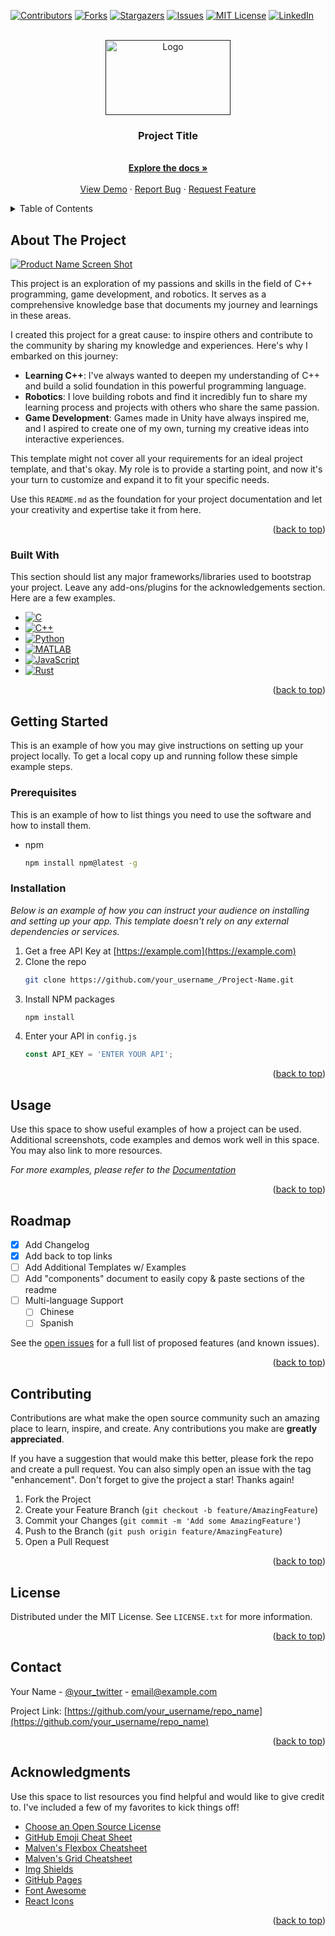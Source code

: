 
<a name="readme-top"></a>

<!-- PROJECT SHIELDS -->
<!--
*** The README I refered to make this was using  markdown "reference style" links for readability.
*** Reference links are enclosed in brackets [ ] instead of parentheses ( ).
*** See the bottom of this document for the declaration of the reference variables
*** for contributors-url, forks-url, etc. This is an optional, concise syntax you may use.
*** https://www.markdownguide.org/basic-syntax/#reference-style-links
-->
[![Contributors][contributors-shield]][contributors-url]
[![Forks][forks-shield]][forks-url]
[![Stargazers][stars-shield]][stars-url]
[![Issues][issues-shield]][issues-url]
[![MIT License][license-shield]][license-url]
[![LinkedIn][linkedin-shield]][linkedin-url]



<!-- PROJECT LOGO -->
<br />
<div align="center">
  <a href=""https://github.com/trushant05/mdbook_template>
    <img src="images/logo.png" alt="Logo" width="200" height="120">
  </a>

  <h3 align="center">Project Title</h3>

  <p align="center">
    <br />
    <a href="https://github.com/trushant05/mdbook_template"><strong>Explore the docs »</strong></a>
    <br />
    <br />
    <a href="https://github.com/trushant05/mdbook_template">View Demo</a>
    ·
    <a href="https://github.com/trushant05/mdbook_template/issues">Report Bug</a>
    ·
    <a href="/https://github.com/trushant05/mdbook_template/issues">Request Feature</a>
  </p>
</div>



<!-- TABLE OF CONTENTS -->
<details>
  <summary>Table of Contents</summary>
  <ol>
    <li>
      <a href="#about-the-project">About The Project</a>
      <ul>
        <li><a href="#built-with">Built With</a></li>
      </ul>
    </li>
    <li>
      <a href="#getting-started">Getting Started</a>
      <ul>
        <li><a href="#prerequisites">Prerequisites</a></li>
        <li><a href="#installation">Installation</a></li>
      </ul>
    </li>
    <li><a href="#usage">Usage</a></li>
    <li><a href="#roadmap">Roadmap</a></li>
    <li><a href="#contributing">Contributing</a></li>
    <li><a href="#license">License</a></li>
    <li><a href="#contact">Contact</a></li>
    <li><a href="#acknowledgments">Acknowledgments</a></li>
  </ol>
</details>



<!-- ABOUT THE PROJECT -->
## About The Project

[![Product Name Screen Shot][product-screenshot]](https://example.com)

This project is an exploration of my passions and skills in the field of C++ programming, game development, and robotics. It serves as a comprehensive knowledge base that documents my journey and learnings in these areas. 

I created this project for a great cause: to inspire others and contribute to the community by sharing my knowledge and experiences. Here's why I embarked on this journey:
* **Learning C++**: I've always wanted to deepen my understanding of C++ and build a solid foundation in this powerful programming language.
* **Robotics**: I love building robots and find it incredibly fun to share my learning process and projects with others who share the same passion.
* **Game Development**: Games made in Unity have always inspired me, and I aspired to create one of my own, turning my creative ideas into interactive experiences.

This template might not cover all your requirements for an ideal project template, and that's okay. My role is to provide a starting point, and now it's your turn to customize and expand it to fit your specific needs. 

Use this `README.md` as the foundation for your project documentation and let your creativity and expertise take it from here.


<p align="right">(<a href="#readme-top">back to top</a>)</p>


### Built With

This section should list any major frameworks/libraries used to bootstrap your project. Leave any add-ons/plugins for the acknowledgements section. Here are a few examples.

* [![C][C-badge]][C-url]
* [![C++][Cpp-badge]][Cpp-url]
* [![Python][Python-badge]][Python-url]
* [![MATLAB][Matlab-badge]][Matlab-url]
* [![JavaScript][Js-badge]][Js-url]
* [![Rust][Rust-badge]][Rust-url]

<p align="right">(<a href="#readme-top">back to top</a>)</p>



<!-- GETTING STARTED -->
## Getting Started

This is an example of how you may give instructions on setting up your project locally.
To get a local copy up and running follow these simple example steps.

### Prerequisites

This is an example of how to list things you need to use the software and how to install them.
* npm
  ```sh
  npm install npm@latest -g
  ```

### Installation

_Below is an example of how you can instruct your audience on installing and setting up your app. This template doesn't rely on any external dependencies or services._

1. Get a free API Key at [https://example.com](https://example.com)
2. Clone the repo
   ```sh
   git clone https://github.com/your_username_/Project-Name.git
   ```
3. Install NPM packages
   ```sh
   npm install
   ```
4. Enter your API in `config.js`
   ```js
   const API_KEY = 'ENTER YOUR API';
   ```

<p align="right">(<a href="#readme-top">back to top</a>)</p>



<!-- USAGE EXAMPLES -->
## Usage

Use this space to show useful examples of how a project can be used. Additional screenshots, code examples and demos work well in this space. You may also link to more resources.

_For more examples, please refer to the [Documentation](https://example.com)_

<p align="right">(<a href="#readme-top">back to top</a>)</p>



<!-- ROADMAP -->
## Roadmap

- [x] Add Changelog
- [x] Add back to top links
- [ ] Add Additional Templates w/ Examples
- [ ] Add "components" document to easily copy & paste sections of the readme
- [ ] Multi-language Support
    - [ ] Chinese
    - [ ] Spanish

See the [open issues](https://github.com/MassRobotics-FnF-Challenge/repo_template/issues) for a full list of proposed features (and known issues).

<p align="right">(<a href="#readme-top">back to top</a>)</p>



<!-- CONTRIBUTING -->
## Contributing

Contributions are what make the open source community such an amazing place to learn, inspire, and create. Any contributions you make are **greatly appreciated**.

If you have a suggestion that would make this better, please fork the repo and create a pull request. You can also simply open an issue with the tag "enhancement".
Don't forget to give the project a star! Thanks again!

1. Fork the Project
2. Create your Feature Branch (`git checkout -b feature/AmazingFeature`)
3. Commit your Changes (`git commit -m 'Add some AmazingFeature'`)
4. Push to the Branch (`git push origin feature/AmazingFeature`)
5. Open a Pull Request

<p align="right">(<a href="#readme-top">back to top</a>)</p>



<!-- LICENSE -->
## License

Distributed under the MIT License. See `LICENSE.txt` for more information.

<p align="right">(<a href="#readme-top">back to top</a>)</p>



<!-- CONTACT -->
## Contact

Your Name - [@your_twitter](https://twitter.com/your_username) - email@example.com

Project Link: [https://github.com/your_username/repo_name](https://github.com/your_username/repo_name)

<p align="right">(<a href="#readme-top">back to top</a>)</p>



<!-- ACKNOWLEDGMENTS -->
## Acknowledgments

Use this space to list resources you find helpful and would like to give credit to. I've included a few of my favorites to kick things off!

* [Choose an Open Source License](https://choosealicense.com)
* [GitHub Emoji Cheat Sheet](https://www.webpagefx.com/tools/emoji-cheat-sheet)
* [Malven's Flexbox Cheatsheet](https://flexbox.malven.co/)
* [Malven's Grid Cheatsheet](https://grid.malven.co/)
* [Img Shields](https://shields.io)
* [GitHub Pages](https://pages.github.com)
* [Font Awesome](https://fontawesome.com)
* [React Icons](https://react-icons.github.io/react-icons/search)

<p align="right">(<a href="#readme-top">back to top</a>)</p>

<!-- MARKDOWN LINKS & IMAGES -->
<!-- https://www.markdownguide.org/basic-syntax/#reference-style-links -->
[contributors-shield]: https://img.shields.io/github/contributors/trushant05/mdbook_template.svg?style=for-the-badge
[contributors-url]: https://github.com/trushant05/mdbook_template/graphs/contributors
[forks-shield]: https://img.shields.io/github/forks/trushant05/mdbook_template.svg?style=for-the-badge
[forks-url]: https://github.com/trushant05/mdbook_template/forks
[stars-shield]: https://img.shields.io/github/stars/trushant05/mdbook_template.svg?style=for-the-badge
[stars-url]: https://github.com/trushant05/mdbook_template/stargazers
[issues-shield]: https://img.shields.io/github/issues/trushant05/mdbook_template.svg?style=for-the-badge
[issues-url]: https://github.com/trushant05/mdbook_template/issues
[license-shield]: https://img.shields.io/github/license/trushant05/mdbook_template.svg?style=for-the-badge
[license-url]: https://github.com/trushant05/mdbook_template/blob/main/LICENSE.txt
[linkedin-shield]: https://img.shields.io/badge/-LinkedIn-black.svg?style=for-the-badge&logo=linkedin&colorB=555
[linkedin-url]: https://linkedin.com/in/trushant-adeshara/
[product-screenshot]: images/screenshot.jpeg

[C-badge]: https://img.shields.io/badge/C-white?style=flat
[C-url]: https://www.learn-c.org/
[Cpp-badge]: https://img.shields.io/badge/C%2B%2B-white?style=flat&logo=cpp
[Cpp-url]: https://cplusplus.com/
[Python-badge]: https://img.shields.io/badge/Python-white?style=flat&logo=python
[Python-url]: https://www.python.org/
[Matlab-badge]: https://img.shields.io/badge/MATLAB-white?style=flat&logo=MATLAB
[Matlab-url]: https://www.mathworks.com/products/matlab.html
[Js-badge]: https://img.shields.io/badge/Javascript-black?style=flat&logo=javascript
[Js-url]: https://developer.mozilla.org/en-US/docs/Web/JavaScript
[Rust-badge]: https://img.shields.io/badge/Rust-black?style=flat&logo=rust
[Rust-url]: https://www.rust-lang.org/

